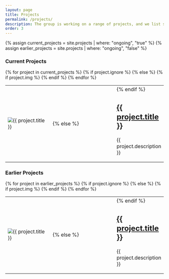 ```yaml
---
layout: page
title: Projects
permalink: /projects/
description: The group is working on a range of projects, and we list some examples below.
order: 3
---
```


{% assign current_projects = site.projects | where: "ongoing", "true" %}
{% assign earlier_projects = site.projects | where: "ongoing", "false" %}

### Current Projects
<table class="project-list">
<colgroup>
<col width="35%" />
<col width="65%" />
</colgroup>
	<tbody>
	{% for project in current_projects %}
	{% if project.ignore %}
	{% else %}
	<tr class="project-item">
		{% if project.img %}
			<td class="project-image">
			<img class="thumbnail" src="{{ project.img | prepend: site.baseurl | prepend: site.url }}" alt="{{ project.title }}"/>
			</td>
			<td>
		{% else %}
			<td colspan="2">
		{% endif %}
   	<h2 class="project-title"><a href="{{ project.url | prepend: site.baseurl | prepend: site.url }}">{{ project.title }}</a></h2>
	<p>{{ project.description }}</p>
	</td>
	</tr>
	{% endif %}
	{% endfor %}
	</tbody>
</table>


### Earlier Projects

<table class="project-list">
<colgroup>
<col width="35%" />
<col width="65%" />
</colgroup>
	<tbody>
	{% for project in earlier_projects %}
	{% if project.ignore %}
	{% else %}
	<tr class="project-item">
		{% if project.img %}
			<td class="project-image">
			<img class="thumbnail" src="{{ project.img | prepend: site.baseurl | prepend: site.url }}" alt="{{ project.title }}"/>
			</td>
			<td>
		{% else %}
			<td colspan="2">
		{% endif %}
   	<h2 class="project-title"><a href="{{ project.url | prepend: site.baseurl | prepend: site.url }}">{{ project.title }}</a></h2>
	<p>{{ project.description }}</p>
	</td>
	</tr>
	{% endif %}
	{% endfor %}
	</tbody>
</table>


